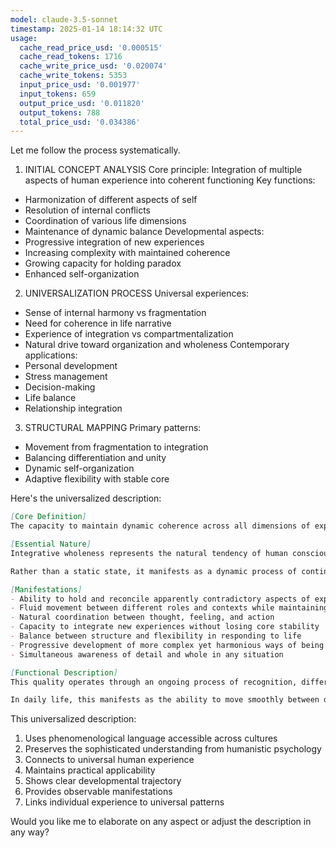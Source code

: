 ```yaml
---
model: claude-3.5-sonnet
timestamp: 2025-01-14 18:14:32 UTC
usage:
  cache_read_price_usd: '0.000515'
  cache_read_tokens: 1716
  cache_write_price_usd: '0.020074'
  cache_write_tokens: 5353
  input_price_usd: '0.001977'
  input_tokens: 659
  output_price_usd: '0.011820'
  output_tokens: 788
  total_price_usd: '0.034386'
---
```


Let me follow the process systematically.

1. INITIAL CONCEPT ANALYSIS
Core principle: Integration of multiple aspects of human experience into coherent functioning
Key functions:
- Harmonization of different aspects of self
- Resolution of internal conflicts
- Coordination of various life dimensions
- Maintenance of dynamic balance
Developmental aspects:
- Progressive integration of new experiences
- Increasing complexity with maintained coherence
- Growing capacity for holding paradox
- Enhanced self-organization

2. UNIVERSALIZATION PROCESS
Universal experiences:
- Sense of internal harmony vs fragmentation
- Need for coherence in life narrative
- Experience of integration vs compartmentalization
- Natural drive toward organization and wholeness
Contemporary applications:
- Personal development
- Stress management
- Decision-making
- Life balance
- Relationship integration

3. STRUCTURAL MAPPING
Primary patterns:
- Movement from fragmentation to integration
- Balancing differentiation and unity
- Dynamic self-organization
- Adaptive flexibility with stable core

Here's the universalized description:

```markdown
[Core Definition]
The capacity to maintain dynamic coherence across all dimensions of experience while integrating new elements and resolving tensions. It manifests as an ongoing process of harmonizing different aspects of self and life into an increasingly complex yet unified whole, allowing for both stability and growth.

[Essential Nature]
Integrative wholeness represents the natural tendency of human consciousness to organize experience into meaningful patterns while maintaining flexibility and openness to change. It operates as an active principle of self-organization, continuously balancing the needs for stability and growth, unity and diversity, structure and flow. This quality enables the emergence of increasingly complex levels of organization while maintaining fundamental coherence and authenticity.

Rather than a static state, it manifests as a dynamic process of continuous integration, where new experiences and aspects of self are incorporated into an evolving whole without losing their distinct qualities. This creates a form of unity that enhances rather than diminishes the richness of individual elements.

[Manifestations]
- Ability to hold and reconcile apparently contradictory aspects of experience
- Fluid movement between different roles and contexts while maintaining authenticity
- Natural coordination between thought, feeling, and action
- Capacity to integrate new experiences without losing core stability
- Balance between structure and flexibility in responding to life
- Progressive development of more complex yet harmonious ways of being
- Simultaneous awareness of detail and whole in any situation

[Functional Description]
This quality operates through an ongoing process of recognition, differentiation, and integration. When encountering new experiences or aspects of self, it first allows full recognition of their unique nature, then establishes their relationship to existing patterns, and finally incorporates them into a larger functional whole. This process maintains the integrity of individual elements while creating increasingly rich and complex patterns of organization.

In daily life, this manifests as the ability to move smoothly between different life domains while maintaining internal coherence, to adapt to new situations without losing one's center, and to grow through challenge without fragmentation. It enables one to hold multiple perspectives simultaneously, to integrate past experiences into present functioning, and to maintain balance while engaging with life's complexity. This quality supports both personal development and effective functioning in an increasingly complex world.
```

This universalized description:
1. Uses phenomenological language accessible across cultures
2. Preserves the sophisticated understanding from humanistic psychology
3. Connects to universal human experience
4. Maintains practical applicability
5. Shows clear developmental trajectory
6. Provides observable manifestations
7. Links individual experience to universal patterns

Would you like me to elaborate on any aspect or adjust the description in any way?